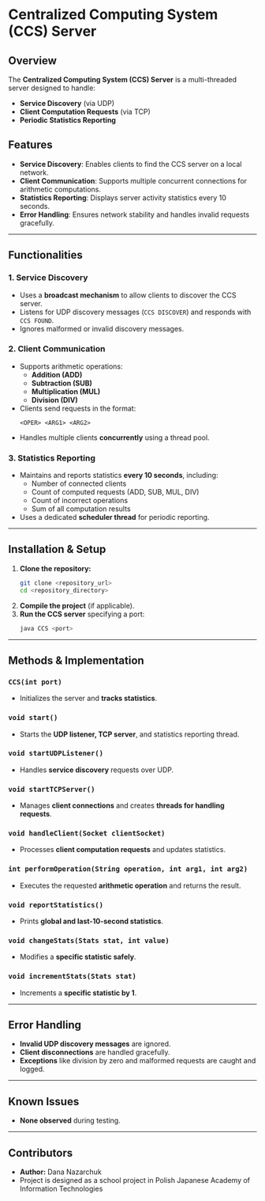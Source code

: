 # Centralized Computing System (CCS) Server

## Overview
The **Centralized Computing System (CCS) Server** is a multi-threaded server designed to handle:
- **Service Discovery** (via UDP)
- **Client Computation Requests** (via TCP)
- **Periodic Statistics Reporting**

## Features
- **Service Discovery**: Enables clients to find the CCS server on a local network.
- **Client Communication**: Supports multiple concurrent connections for arithmetic computations.
- **Statistics Reporting**: Displays server activity statistics every 10 seconds.
- **Error Handling**: Ensures network stability and handles invalid requests gracefully.

---

## Functionalities
### 1. Service Discovery
- Uses a **broadcast mechanism** to allow clients to discover the CCS server.
- Listens for UDP discovery messages (`CCS DISCOVER`) and responds with `CCS FOUND`.
- Ignores malformed or invalid discovery messages.

### 2. Client Communication
- Supports arithmetic operations:
  - **Addition (ADD)**
  - **Subtraction (SUB)**
  - **Multiplication (MUL)**
  - **Division (DIV)**
- Clients send requests in the format: 
  ```plaintext
  <OPER> <ARG1> <ARG2>
  ```
- Handles multiple clients **concurrently** using a thread pool.

### 3. Statistics Reporting
- Maintains and reports statistics **every 10 seconds**, including:
  - Number of connected clients
  - Count of computed requests (ADD, SUB, MUL, DIV)
  - Count of incorrect operations
  - Sum of all computation results
- Uses a dedicated **scheduler thread** for periodic reporting.

---

## Installation & Setup
1. **Clone the repository:**
   ```sh
   git clone <repository_url>
   cd <repository_directory>
   ```
2. **Compile the project** (if applicable).
3. **Run the CCS server** specifying a port:
   ```sh
   java CCS <port>
   ```

---

## Methods & Implementation
### `CCS(int port)`
- Initializes the server and **tracks statistics**.

### `void start()`
- Starts the **UDP listener, TCP server**, and statistics reporting thread.

### `void startUDPListener()`
- Handles **service discovery** requests over UDP.

### `void startTCPServer()`
- Manages **client connections** and creates **threads for handling requests**.

### `void handleClient(Socket clientSocket)`
- Processes **client computation requests** and updates statistics.

### `int performOperation(String operation, int arg1, int arg2)`
- Executes the requested **arithmetic operation** and returns the result.

### `void reportStatistics()`
- Prints **global and last-10-second statistics**.

### `void changeStats(Stats stat, int value)`
- Modifies a **specific statistic safely**.

### `void incrementStats(Stats stat)`
- Increments a **specific statistic by 1**.

---

## Error Handling
- **Invalid UDP discovery messages** are ignored.
- **Client disconnections** are handled gracefully.
- **Exceptions** like division by zero and malformed requests are caught and logged.

---

## Known Issues
- **None observed** during testing.

---

## Contributors
- **Author:** Dana Nazarchuk
- Project is designed as a school project in Polish Japanese Academy of Information Technologies


